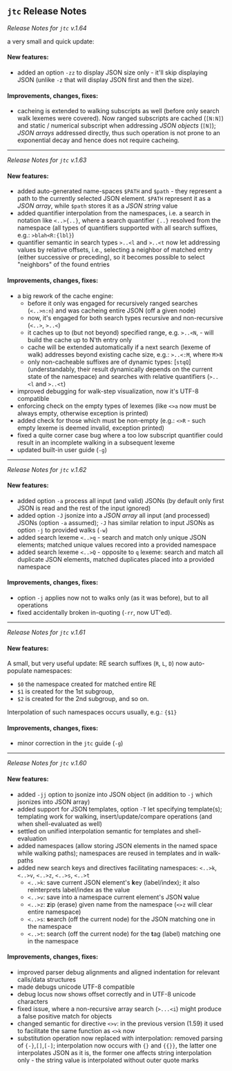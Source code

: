 
## `jtc` Release Notes
_Release Notes for `jtc` v.1.64_

a very small and quick update:
#### New features:
- added an option `-zz` to display JSON size only - it'll skip displaying JSON (unlike `-z` that will display JSON first
and then the size).

#### Improvements, changes, fixes:
- cacheing is extended to walking subscripts as well (before only search walk lexemes were covered). Now ranged subscripts are
cached (`[N:N]`) and static / numerical subscript when addressing _JSON objects_ (`[N]`); _JSON arrays_ addressed directly, thus
such operation is not prone to an exponential decay and hence does not require cacheing.
***


_Release Notes for `jtc` v.1.63_
#### New features:
- added auto-generated name-spaces `$PATH` and `$path` - they represent a path to the currently selected JSON element. `$PATH`
represent it as a _JSON array_, while `$path` stores it as a _JSON string_ value
- added quantifier interpolation from the namespaces, i.e. a search in notation like `<..>{..}`, where a search
quantifier `{..}` resolved from the namespace (all types of quantifiers supported with all search suffixes, e.g.: `>blah<R:{lbl}`)
- quantifier semantic in search types `>..<l` and `>..<t` now let addressing values by relative offsets, i.e., selecting 
a neighbor of matched entry (either successive or preceding), so it becomes possible to select "neighbors" of the found entries

#### Improvements, changes, fixes:
- a big rework of the cache engine:
  - before it only was engaged for recursively ranged searches (`<..>n:n`) and was cacheing entire JSON (off a given node)
  - now, it's engaged for both search types recursive and non-recursive (`<..>`, `>..<`)
  - it caches up to (but not beyond) specified range, e.g. `>..<N`, - will build the cache up to N'th entry only
  - cache will be extended automatically if a next search (lexeme of walk) addresses beyond existing cache size, e.g.: `>..<:M`,
  where `M`>`N`
  - only non-cacheable suffixes are of dynamic types: [`stqQ`] (understandably, their result dynamically depends on the current
  state of the namespace) and searches with relative quantifiers (`>..<l` and `>..<t`)
- improved debugging for walk-step visualization, now it's UTF-8 compatible
- enforcing check on the empty types of lexemes (like `<>a` now must be always empty, otherwise exception is printed)
- added check for those which must be non-empty (e.g.: `<>R` - such empty lexeme is deemed invalid, exception printed)
- fixed a quite corner case bug where a too low subscript quantifier could result in an incomplete walking in a subsequent lexeme
- updated built-in user guide (`-g`)
***

_Release Notes for `jtc` v.1.62_
#### New features:
- added option `-a` process all input (and valid) JSONs (by default only first JSON is read and the rest of the input ignored)
- added option `-J` jsonize into a _JSON array_ all input (and processed) JSONs (option `-a` assumed); `-J` has similar relation
to input JSONs as option `-j` to provided walks (`-w`)
- added search lexeme `<..>q` - search and match only unique JSON elements; matched unique values recored into a provided namespace
- added search lexeme `<..>Q` - opposite to `q` lexeme: search and match all duplicate JSON elements, matched duplicates placed into a
provided namespace

#### Improvements, changes, fixes:
- option `-j` applies now not to walks only (as it was before), but to all operations
- fixed accidentally broken in-quoting (`-rr`, now UT'ed).
***


_Release Notes for `jtc` v.1.61_
#### New features:
A small, but very useful update: RE search suffixes (`R`, `L`, `D`) now auto-populate namespaces:
 * `$0` the namespace created for matched entire RE
 * `$1` is created for the 1st subgroup,
 * `$2` is created for the 2nd subgroup, and so on.

Interpolation of such namespaces occurs usually, e.g.: `{$1}`

#### Improvements, changes, fixes:
 * minor correction in the `jtc` guide (`-g`)
***


_Release Notes for `jtc` v.1.60_
#### New features:
- added `-jj` option to jsonize into JSON object (in addition to `-j` which jsonizes into JSON array)
- added support for JSON templates, option `-T` let specifying template(s); templating work for walking, insert/update/compare operations
(and when shell-evaluated as well)
- settled on unified interpolation semantic for templates and shell-evaluation
- added namespaces (allow storing JSON elements in the named space while walking paths); namespaces are reused in templates and in
walk-paths
- added new search keys and directives facilitating namespaces: `<..>k`, `<..>v`, `<..>z`, `<..>s`, `<..>t`
  - `<..>k`: save current JSON element's **k**ey (label/index); it also reinterprets label/index as the value
  - `<..>v`: save into a namespace current element's JSON **v**alue
  - `<..>z`: **z**ip (erase) given name from the namespace (`<>z` will clear entire namespace)
  - `<..>s`: **s**earch (off the current node) for the JSON matching one in the namespace  
  - `<..>t`: search (off the current node) for the **t**ag (label) matching one in the namespace
#### Improvements, changes, fixes:
- improved parser debug alignments and aligned indentation for relevant calls/data structures
- made debugs unicode UTF-8 compatible
- debug locus now shows offset correctly and in UTF-8 unicode characters
- fixed issue, where a non-recursive array search (`>...<i`) might produce a false positive match for objects
- changed semantic for directive `<>v`: in the previous version (1.59) it used to facilitate the same function as `<>k` now
- substitution operation now replaced with interpolation: removed parsing of `{-}`,`[]`,`[-]`; interpolation now occurs
with `{}` and `{{}}`, the latter one interpolates JSON as it is, the former one affects string interpolation only - the string value
is interpolated without outer quote marks

